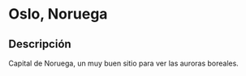 # Oslo, Noruega

## Descripción
Capital de Noruega, un muy buen sitio para ver las auroras boreales.

